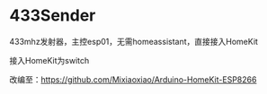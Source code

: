 # 433Sender
 433mhz发射器，主控esp01，无需homeassistant，直接接入HomeKit
 
 接入HomeKit为switch

改编至：https://github.com/Mixiaoxiao/Arduino-HomeKit-ESP8266

